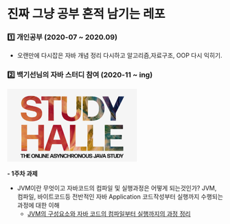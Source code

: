 # 진짜 그냥 공부 흔적 남기는 레포

### :one: 개인공부 (2020-07 ~ 2020.09)

- 오랜만에 다시잡은 자바 개념 정리 다시하고 알고리즘,자료구조, OOP 다시 익히기.

### :two: 백기선님의 자바 스터디 참여 (2020-11 ~ ing)
<img src="https://github.com/jaehyunup/java_study/blob/master/20.11-ing/img/studyhalle.jpg?raw=true" width="60%">
  
**- 1주차 과제**  
- JVM이란 무엇이고 자바코드의 컴파일 및 실행과정은 어떻게 되는것인가? JVM, 컴파일, 바이트코드등 전반적인 자바 Application 코드작성부터 실행까지 수행되는 과정에 대한 이해
  - [JVM의 구성요소와 자바 코드의 컴파일부터 실행까지의 과정 정리](https://github.com/jaehyunup/java_study/blob/master/20.11-ing/homework1.md)
